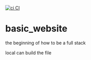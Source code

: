 [![ci CI](https://github.com/Zhenchao-Tim/basic_website/actions/workflows/ci.yml/badge.svg)](https://github.com/Zhenchao-Tim/basic_website/actions/workflows/ci.yml)

# basic_website
the beginning of how to be a full stack

local can build the file